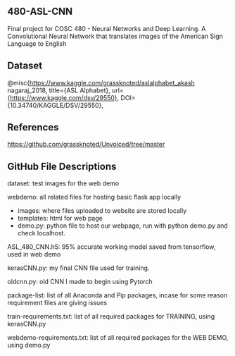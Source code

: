 ## 480-ASL-CNN
Final project for COSC 480 - Neural Networks and Deep Learning. A Convolutional Neural Network that translates images of the American Sign Language to English

## Dataset
@misc{https://www.kaggle.com/grassknoted/aslalphabet_akash nagaraj_2018,
title={ASL Alphabet},
url={https://www.kaggle.com/dsv/29550},
DOI={10.34740/KAGGLE/DSV/29550},

## References
https://github.com/grassknoted/Unvoiced/tree/master

## GitHub File Descriptions
dataset: test images for the web demo

webdemo: all related files for hosting basic flask app locally
  - images: where files uploaded to website are stored locally
  - templates: html for web page
  - demo.py: python file to host our webpage, run with python demo.py and check localhost.

ASL_480_CNN.h5: 95% accurate working model saved from tensorflow, used in web demo

kerasCNN.py: my final CNN file used for training.

oldcnn.py: old CNN I made to begin using Pytorch

package-list: list of all Anaconda and Pip packages, incase for some reason requirement files are giving issues

train-requirements.txt: list of all required packages for TRAINING, using kerasCNN.py

webdemo-requirements.txt: list of all required packages for the WEB DEMO, using demo.py
